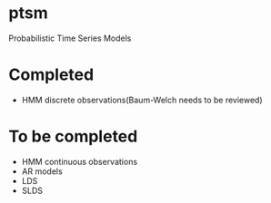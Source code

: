 # ptsm
Probabilistic Time Series Models

# Completed
- HMM discrete observations(Baum-Welch needs to be reviewed)

# To be completed
- HMM continuous observations
- AR models
- LDS
- SLDS
